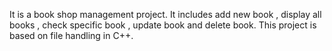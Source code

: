 It is a book shop management project. It includes add new book , display all books , check specific book , update book and delete book. This project is based on file handling in C++.
